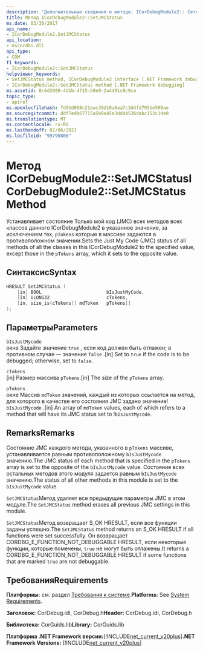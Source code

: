 ```yaml
---
description: 'Дополнительные сведения о методе: ICorDebugModule2:: Сетжмкстатус'
title: Метод ICorDebugModule2::SetJMCStatus
ms.date: 03/30/2017
api_name:
- ICorDebugModule2.SetJMCStatus
api_location:
- mscordbi.dll
api_type:
- COM
f1_keywords:
- ICorDebugModule2::SetJMCStatus
helpviewer_keywords:
- SetJMCStatus method, ICorDebugModule2 interface [.NET Framework debugging]
- ICorDebugModule2::SetJMCStatus method [.NET Framework debugging]
ms.assetid: 8c6d2089-4dbb-4715-b9e9-2a4491c8c9ce
topic_type:
- apiref
ms.openlocfilehash: 7d91d098c21eac39d18a0aa7c3d4fd795be509ae
ms.sourcegitcommit: ddf7edb67715a5b9a45e3dd44536dabc153c1de0
ms.translationtype: MT
ms.contentlocale: ru-RU
ms.lasthandoff: 02/06/2021
ms.locfileid: "99790806"
---
```

# <a name="icordebugmodule2setjmcstatus-method"></a><span data-ttu-id="497f7-103">Метод ICorDebugModule2::SetJMCStatus</span><span class="sxs-lookup"><span data-stu-id="497f7-103">ICorDebugModule2::SetJMCStatus Method</span></span>

<span data-ttu-id="497f7-104">Устанавливает состояние Только мой код (JMC) всех методов всех классов данного ICorDebugModule2 в указанное значение, за исключением тех, `pTokens` которые в массиве задаются в противоположном значении.</span><span class="sxs-lookup"><span data-stu-id="497f7-104">Sets the Just My Code (JMC) status of all methods of all the classes in this ICorDebugModule2 to the specified value, except those in the `pTokens` array, which it sets to the opposite value.</span></span>  
  
## <a name="syntax"></a><span data-ttu-id="497f7-105">Синтаксис</span><span class="sxs-lookup"><span data-stu-id="497f7-105">Syntax</span></span>  
  
```cpp  
HRESULT SetJMCStatus (  
    [in] BOOL                        bIsJustMyCode,  
    [in] ULONG32                     cTokens,  
    [in, size_is(cTokens)] mdToken   pTokens[]  
);  
```  
  
## <a name="parameters"></a><span data-ttu-id="497f7-106">Параметры</span><span class="sxs-lookup"><span data-stu-id="497f7-106">Parameters</span></span>  

 `bIsJustMycode`  
 <span data-ttu-id="497f7-107">окне Задайте значение `true` , если код должен быть отлажен; в противном случае — значение `false` .</span><span class="sxs-lookup"><span data-stu-id="497f7-107">[in] Set to `true` if the code is to be debugged; otherwise, set to `false`.</span></span>  
  
 `cTokens`  
 <span data-ttu-id="497f7-108">[in] Размер массива `pTokens`.</span><span class="sxs-lookup"><span data-stu-id="497f7-108">[in] The size of the `pTokens` array.</span></span>  
  
 `pTokens`  
 <span data-ttu-id="497f7-109">окне Массив `mdToken` значений, каждый из которых ссылается на метод, для которого в качестве его состояния JMC задано значение! `bIsJustMycode` .</span><span class="sxs-lookup"><span data-stu-id="497f7-109">[in] An array of `mdToken` values, each of which refers to a method that will have its JMC status set to !`bIsJustMycode`.</span></span>  
  
## <a name="remarks"></a><span data-ttu-id="497f7-110">Remarks</span><span class="sxs-lookup"><span data-stu-id="497f7-110">Remarks</span></span>  

 <span data-ttu-id="497f7-111">Состояние JMC каждого метода, указанного в `pTokens` массиве, устанавливается равным противоположному `bIsJustMycode` значению.</span><span class="sxs-lookup"><span data-stu-id="497f7-111">The JMC status of each method that is specified in the `pTokens` array is set to the opposite of the `bIsJustMycode` value.</span></span> <span data-ttu-id="497f7-112">Состояние всех остальных методов этого модуля задается равным `bIsJustMycode` значению.</span><span class="sxs-lookup"><span data-stu-id="497f7-112">The status of all other methods in this module is set to the `bIsJustMycode` value.</span></span>  
  
 <span data-ttu-id="497f7-113">`SetJMCStatus`Метод удаляет все предыдущие параметры JMC в этом модуле.</span><span class="sxs-lookup"><span data-stu-id="497f7-113">The `SetJMCStatus` method erases all previous JMC settings in this module.</span></span>  
  
 <span data-ttu-id="497f7-114">`SetJMCStatus`Метод возвращает S_OK HRESULT, если все функции заданы успешно.</span><span class="sxs-lookup"><span data-stu-id="497f7-114">The `SetJMCStatus` method returns an S_OK HRESULT if all functions were set successfully.</span></span> <span data-ttu-id="497f7-115">Он возвращает CORDBG_E_FUNCTION_NOT_DEBUGGABLE HRESULT, если некоторые функции, которые помечены, `true` не могут быть отлажены.</span><span class="sxs-lookup"><span data-stu-id="497f7-115">It returns a CORDBG_E_FUNCTION_NOT_DEBUGGABLE HRESULT if some functions that are marked `true` are not debuggable.</span></span>  
  
## <a name="requirements"></a><span data-ttu-id="497f7-116">Требования</span><span class="sxs-lookup"><span data-stu-id="497f7-116">Requirements</span></span>  

 <span data-ttu-id="497f7-117">**Платформы:** см. раздел [Требования к системе](../../get-started/system-requirements.md).</span><span class="sxs-lookup"><span data-stu-id="497f7-117">**Platforms:** See [System Requirements](../../get-started/system-requirements.md).</span></span>  
  
 <span data-ttu-id="497f7-118">**Заголовок:** CorDebug.idl, CorDebug.h</span><span class="sxs-lookup"><span data-stu-id="497f7-118">**Header:** CorDebug.idl, CorDebug.h</span></span>  
  
 <span data-ttu-id="497f7-119">**Библиотека:** CorGuids.lib</span><span class="sxs-lookup"><span data-stu-id="497f7-119">**Library:** CorGuids.lib</span></span>  
  
 <span data-ttu-id="497f7-120">**Платформа .NET Framework версии:**[!INCLUDE[net_current_v20plus](../../../../includes/net-current-v20plus-md.md)]</span><span class="sxs-lookup"><span data-stu-id="497f7-120">**.NET Framework Versions:** [!INCLUDE[net_current_v20plus](../../../../includes/net-current-v20plus-md.md)]</span></span>
